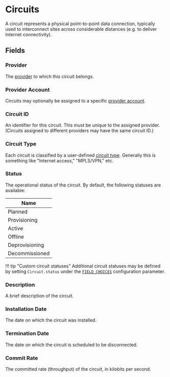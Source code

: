 # Circuits

A circuit represents a physical point-to-point data connection, typically used to interconnect sites across considerable distances (e.g. to deliver Internet connectivity).

## Fields

### Provider

The [provider](./provider.md) to which this circuit belongs.

### Provider Account

Circuits may optionally be assigned to a specific [provider account](./provideraccount.md).

### Circuit ID

An identifier for this circuit. This must be unique to the assigned provider. (Circuits assigned to different providers may have the same circuit ID.)

### Circuit Type

Each circuit is classified by a user-defined [circuit type](./circuittype.md). Generally this is something like "Internet access," "MPLS/VPN," etc.

### Status

The operational status of the circuit. By default, the following statuses are available:

| Name           |
|----------------|
| Planned        |
| Provisioning   |
| Active         |
| Offline        |
| Deprovisioning |
| Decommissioned |

!!! tip "Custom circuit statuses"
    Additional circuit statuses may be defined by setting `Circuit.status` under the [`FIELD_CHOICES`](../../configuration/data-validation.md#field_choices) configuration parameter.

### Description

A brief description of the circuit.

### Installation Date

The date on which the circuit was installed.

### Termination Date

The date on which the circuit is scheduled to be disconnected.

### Commit Rate

The committed rate (throughput) of the circuit, in kilobits per second.
